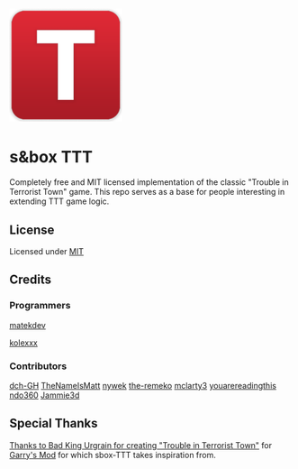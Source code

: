 <h1><img src="ui/traitor-icon.png" alt="TTT logo" height="200"/></h1>

# s&box TTT

Completely free and MIT licensed implementation of the classic "Trouble in Terrorist Town" game. This repo serves as a base for people interesting in extending TTT game logic.

## License

Licensed under [MIT](https://github.com/matekdev/sbox-TTT/blob/main/LICENSE)

## Credits
### Programmers
[matekdev](https://github.com/matekdev)

[kolexxx](https://github.com/kolexxx)

### Contributors
[dch-GH](https://github.com/dch-GH)
[TheNameIsMatt](https://github.com/TheNameIsMatt)
[nywek](https://github.com/nywek)
[the-remeko](https://github.com/the-remeko)
[mclarty3](https://github.com/mclarty3)
[youarereadingthis](https://github.com/youarereadingthis)
[ndo360](https://github.com/ndo360)
[Jammie3d](https://github.com/Jammie3d)

## Special Thanks
[Thanks to Bad King Urgrain for creating "Trouble in Terrorist Town"](https://ttt.badking.net/) for [Garry's Mod](https://gmod.facepunch.com/) for which sbox-TTT takes inspiration from.
